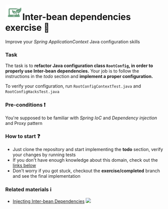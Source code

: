 # <img src="https://raw.githubusercontent.com/bobocode-projects/resources/master/image/logo_transparent_background.png" height=50/>Inter-bean dependencies exercise :muscle:
Improve your *Spring ApplicationContext* Java configuration skills
### Task
The task is to **refactor Java configuration class `RootConfig`, in order to properly use Inter-bean dependencies.** 
Your job is to follow the instructions in the *todo* section and **implement 
a proper configuration.**  

To verify your configuration, run `RootConfigContextTest.java` and `RootConfigHacksTest.java`

 
### Pre-conditions :heavy_exclamation_mark:
You're supposed to be familiar with *Spring IoC* and *Dependency injection* and Proxy pattern

### How to start :question:
* Just clone the repository and start implementing the **todo** section, verify your changes by running tests
* If you don't have enough knowledge about this domain, check out the [links below](#related-materials-information_source)
* Don't worry if you got stuck, checkout the **exercise/completed** branch and see the final implementation
 
### Related materials :information_source:
 * [Injecting Inter-bean Dependencies](https://docs.spring.io/spring/docs/5.1.9.RELEASE/spring-framework-reference/core.html#beans-java-injecting-dependencies) <img src="https://spring.io/img/homepage/icon-spring-framework.svg" height=15/>


